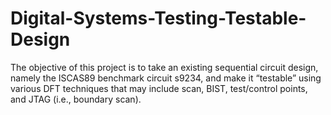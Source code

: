 # Digital-Systems-Testing-Testable-Design
The objective of this project is to take an existing sequential circuit design, namely the ISCAS89 benchmark circuit s9234, and make it “testable” using various DFT techniques that may include scan, BIST, test/control points, and JTAG (i.e., boundary scan).
